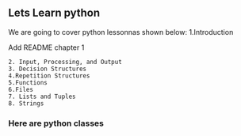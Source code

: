 ## Lets Learn python
We are going to cover python lessonnas shown below:
  1.Introduction
	
Add README chapter 1
	
	2. Input, Processing, and Output
	3. Decision Structures
	4.Repetition Structures
	5.Functions
	6.Files
	7. Lists and Tuples
	8. Strings

### Here are python classes 
